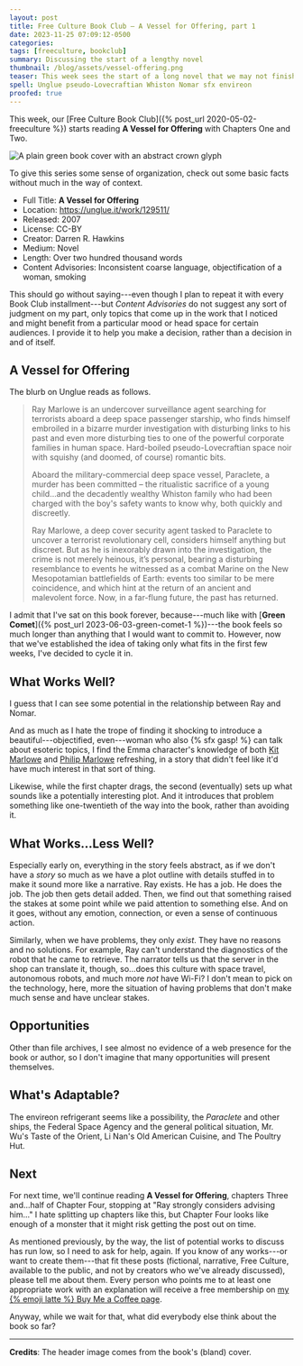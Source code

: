 ```yaml
---
layout: post
title: Free Culture Book Club — A Vessel for Offering, part 1
date: 2023-11-25 07:09:12-0500
categories:
tags: [freeculture, bookclub]
summary: Discussing the start of a lengthy novel
thumbnail: /blog/assets/vessel-offering.png
teaser: This week sees the start of a long novel that we may not finish.
spell: Unglue pseudo-Lovecraftian Whiston Nomar sfx envireon
proofed: true
---
```


This week, our [Free Culture Book Club]({% post_url 2020-05-02-freeculture %}) starts reading **A Vessel for Offering** with Chapters One and Two.

![A plain green book cover with an abstract crown glyph](/blog/assets/vessel-offering.png "Trying not to judge...well, you know")

To give this series some sense of organization, check out some basic facts without much in the way of context.

 * Full Title:  **A Vessel for Offering**
 * Location:  <https://unglue.it/work/129511/>
 * Released:  2007
 * License:  CC-BY
 * Creator:  Darren R. Hawkins
 * Medium:  Novel
 * Length:  Over two hundred thousand words
 * Content Advisories:  Inconsistent coarse language, objectification of a woman, smoking

This should go without saying---even though I plan to repeat it with every Book Club installment---but *Content Advisories* do not suggest any sort of judgment on my part, only topics that come up in the work that I noticed and might benefit from a particular mood or head space for certain audiences.  I provide it to help you make a decision, rather than a decision in and of itself.

## A Vessel for Offering

The blurb on Unglue reads as follows.

 >  Ray Marlowe is an undercover surveillance agent searching for terrorists aboard a deep space passenger starship, who finds himself embroiled in a bizarre murder investigation with disturbing links to his past and even more disturbing ties to one of the powerful corporate families in human space. Hard-boiled pseudo-Lovecraftian space noir with squishy (and doomed, of course) romantic bits.
 >
 > Aboard the military-commercial deep space vessel, Paraclete, a murder has been committed – the ritualistic sacrifice of a young child...and the decadently wealthy Whiston family who had been charged with the boy's safety wants to know why, both quickly and discreetly.
 >
 > Ray Marlowe, a deep cover security agent tasked to Paraclete to uncover a terrorist revolutionary cell, considers himself anything but discreet. But as he is inexorably drawn into the investigation, the crime is not merely heinous, it’s personal, bearing a disturbing resemblance to events he witnessed as a combat Marine on the New Mesopotamian battlefields of Earth: events too similar to be mere coincidence, and which hint at the return of an ancient and malevolent force. Now, in a far-flung future, the past has returned.

I admit that I've sat on this book forever, because---much like with [**Green Comet**]({% post_url 2023-06-03-green-comet-1 %})---the book feels so much longer than anything that I would want to commit to.  However, now that we've established the idea of taking only what fits in the first few weeks, I've decided to cycle it in.

## What Works Well?

I guess that I can see some potential in the relationship between Ray and Nomar.

And as much as I hate the trope of finding it shocking to introduce a beautiful---objectified, even---woman who also {% sfx gasp! %} can talk about esoteric topics, I find the Emma character's knowledge of both [Kit Marlowe](https://en.wikipedia.org/wiki/Christopher_Marlowe) and [Philip Marlowe](https://en.wikipedia.org/wiki/Philip_Marlowe) refreshing, in a story that didn't feel like it'd have much interest in that sort of thing.

Likewise, while the first chapter drags, the second (eventually) sets up what sounds like a potentially interesting plot.  And it introduces that problem something like one-twentieth of the way into the book, rather than avoiding it.

## What Works...Less Well?

Especially early on, everything in the story feels abstract, as if we don't have a *story* so much as we have a plot outline with details stuffed in to make it sound more like a narrative.  Ray exists.  He has a job.  He does the job.  The job then gets detail added.  Then, we find out that something raised the stakes at some point while we paid attention to something else.  And on it goes, without any emotion, connection, or even a sense of continuous action.

Similarly, when we have problems, they only *exist*.  They have no reasons and no solutions.  For example, Ray can't understand the diagnostics of the robot that he came to retrieve.  The narrator tells us that the server in the shop can translate it, though, so...does this culture with space travel, autonomous robots, and much more *not* have Wi-Fi?  I don't mean to pick on the technology, here, more the situation of having problems that don't make much sense and have unclear stakes.

## Opportunities

Other than file archives, I see almost no evidence of a web presence for the book or author, so I don't imagine that many opportunities will present themselves.

## What's Adaptable?

The envireon refrigerant seems like a possibility, the *Paraclete* and other ships, the Federal Space Agency and the general political situation, Mr. Wu's Taste of the Orient, Li Nan's Old American Cuisine, and The Poultry Hut.

## Next

For next time, we'll continue reading **A Vessel for Offering**, chapters Three and...half of Chapter Four, stopping at "Ray strongly considers advising him..."  I hate splitting up chapters like this, but Chapter Four looks like enough of a monster that it might risk getting the post out on time.

As mentioned previously, by the way, the list of potential works to discuss has run low, so I need to ask for help, again.  If you know of any works---or want to create them---that fit these posts (fictional, narrative, Free Culture, available to the public, and not by creators who we've already discussed), please tell me about them.  Every person who points me to at least one appropriate work with an explanation will receive a free membership on [my {% emoji latte %} Buy Me a Coffee page](https://buymeacoffee.com/jcolag).

Anyway, while we wait for that, what did everybody else think about the book so far?

* * *

**Credits**:  The header image comes from the book's (bland) cover.
